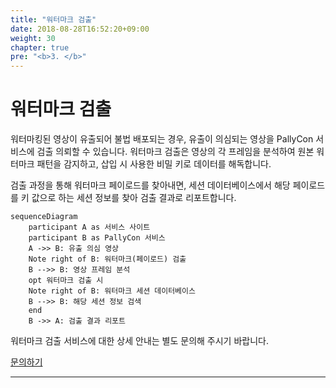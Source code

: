 ```yaml
---
title: "워터마크 검출"
date: 2018-08-28T16:52:20+09:00
weight: 30
chapter: true
pre: "<b>3. </b>"
---
```


# 워터마크 검출

워터마킹된 영상이 유출되어 불법 배포되는 경우, 유출이 의심되는 영상을 PallyCon 서비스에 검출 의뢰할 수 있습니다. 워터마크 검출은 영상의 각 프레임을 분석하여 원본 워터마크 패턴을 감지하고, 삽입 시 사용한 비밀 키로 데이터를 해독합니다.

검출 과정을 통해 워터마크 페이로드를 찾아내면, 세션 데이터베이스에서 해당 페이로드를 키 값으로 하는 세션 정보를 찾아 검출 결과로 리포트합니다.

```mermaid
sequenceDiagram
    participant A as 서비스 사이트
    participant B as PallyCon 서비스
    A ->> B: 유출 의심 영상
    Note right of B: 워터마크(페이로드) 검출
    B -->> B: 영상 프레임 분석
    opt 워터마크 검출 시
    Note right of B: 워터마크 세션 데이터베이스
    B -->> B: 해당 세션 정보 검색
    end
    B ->> A: 검출 결과 리포트
```

워터마크 검출 서비스에 대한 상세 안내는 별도 문의해 주시기 바랍니다.

<a href="https://www.pallycon.com/contact/?lang=ko" target="_blank" class="btn btn-default">문의하기</a>

***